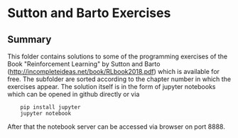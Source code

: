 # Sutton and Barto Exercises

## Summary

This folder contains solutions to some of the programming exercises of the Book "Reinforcement Learning" by Sutton and Barto (http://incompleteideas.net/book/RLbook2018.pdf) which is available for free.
The subfolder are sorted according to the chapter number in which the exercises appear. The solution itself is in the form of jupyter notebooks which can be opened in github directly or via

        pip install jupyter
        jupyter notebook

After that the notebook server can be accessed via browser on port 8888.
